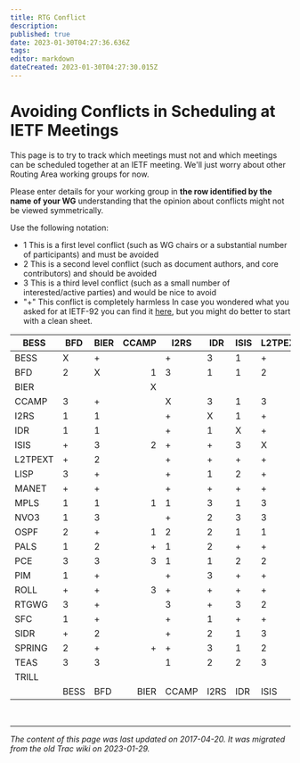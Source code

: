 ```yaml
---
title: RTG Conflict
description: 
published: true
date: 2023-01-30T04:27:36.636Z
tags: 
editor: markdown
dateCreated: 2023-01-30T04:27:30.015Z
---
```


# Avoiding Conflicts in Scheduling at IETF Meetings
This page is to try to track which meetings must not and which meetings can be scheduled together at an IETF meeting. We'll just worry about other Routing Area working groups for now.

Please enter details for your working group in **the row identified by the name of your WG** understanding that the opinion about conflicts might not be viewed symmetrically.

Use the following notation:

- 1 This is a first level conflict (such as WG chairs or a substantial number of participants) and must be avoided
- 2 This is a second level conflict (such as document authors, and core contributors) and should be avoided
- 3 This is a third level conflict (such as a small number of interested/active parties) and would be nice to avoid
- "+" This conflict is completely harmless
In case you wondered what you asked for at IETF-92 you can find it [here](https://datatracker.ietf.org/meeting/92/requests), but you might do better to start with a clean sheet.

| BESS    | BFD  | BIER | CCAMP | I2RS  | IDR  | ISIS | L2TPEXT | LISP    | MANET | MPLS  | NVO3 | OSPF | PALS | PCE  | PIM | ROLL | RTGWG | SFC   | SIDR | SPRING | TEAS   | TRILL | SDNRG | NFVRG |       |
|---------|------|------|------:|-------|------|------|---------|---------|-------|-------|------|------|------|------|-----|------|-------|-------|------|--------|--------|-------|-------|-------|-------|
| BESS    |   X  |   +  |       |   +   |   3  |   1  |    +    | 3       |   +   |   +   |   2  |   2  |   +  |   1  |  +  |   2  |   +   |   2   |   1  |    1   |    2   |   +   | 3     | 3     | +     |
| BFD     |   2  |   X  |   1   |   3   |   1  |   1  |    2    |    2    |   +   |   +   |   1  |   2  |   2  |   2  |  +  |   +  |   +   |   2   |   1  |    +   |    1   |   2   |   2   |   3   |   3   |
| BIER    |      |      |   X   |       |      |      |         |         |       |       |      |      |      |      |     |      |       |       |      |        |        |       |       |       |       |
| CCAMP   |   3  |   +  |       |   X   |   3  |   1  |    3    |         |       |   +   |   1  |   +  |   2  |   2  |  1  |   +  |   +   |   1   |   3  |    +   |    1   |   1   |       |       |       |
| I2RS    |   1  |   1  |       |   +   |   X  |   1  |    +    |         |       |   +   |   +  |   3  |   3  |   +  |  +  |   +  |   +   |   2   |   3  |    2   |    +   |   3   |       |       |       |
| IDR     |   1  |   1  |       |   +   |   1  |   X  |    +    |         |       |   +   |   +  |   2  |   +  |   +  |  +  |   +  |   +   |   3   |   +  |    1   |    1   |   1   |       |       |       |
| ISIS    |   +  |   3  |   2   |   +   |   +  |   3  | X       |    +    |   +   |   +   |   +  |   +  |   1  |   +  |  +  |   +  |   +   |   2   |   +  |    +   |    1   |   +   |   3   |   +   |   +   |
| L2TPEXT |   +  | 2    |       | +     | +    | +    | +       |    X    | 3     | +     | 2    | 3    | +    | 1    | +   | +    | +     | 1     | 1    | +      | +      | +     | +     |       |       |
| LISP    |   3  |   +  |       |   +   |   1  |   2  |    +    |    3    |   X   |   +   |   +  |   1  |   2  |   +  |  +  |   1  |   +   |   1   |   1  |    1   |    2   |   1   |   +   |   1   |   1   |
| MANET   |   +  |   +  |       |   +   |   +  |   +  | +       |         |       |   X   |   +  |   +  |   2  |   +  |  +  |   3  |   2   |   2   |   +  |    +   |    3   |   +   |       |       |       |
| MPLS    |   1  |   1  | 1     |   1   |   3  |   1  | 3       | 3       |   3   |   +   |   X  |   2  |   3  |   1  |  1  |   +  |   +   |   2   |   2  |    3   |    2   |   1   | +     | +     | +     |
| NVO3    |   1  |   3  |       |   +   |   2  |   3  | 3       |         |       |   +   |   3  |   X  |   3  |   1  |  3  |   3  |   +   |   1   |   1  |    +   |    2   |   2   |       |       |       |
| OSPF    |   2  |   +  | 1     |   2   |   2  |   1  | 1       |         |       |   +   |   +  |   +  |   X  |   +  |  +  |   1  |   +   |   1   |   +  |    +   |    1   |   2   | +     | 3     | +     |
| PALS    |   1  |   2  |   +   |   1   |   2  |   +  |    +    |    1    |   +   |   +   |   1  |   1  |   +  |   X  |  2  |   +  |   +   |   1   |   1  |    +   |    1   |   1   |   +   |   1   |   1   |
| PCE     |   3  |   3  |   3   |   1   |   1  |   2  | 2       |    +    |   +   |   3   |   1  |   +  |   2  |   2  |  X  |   +  |   3   |   2   |   2  |    +   |    1   |   1   |   +   |   3   |   2   |
| PIM     |   1  |   +  |       |   +   |   3  |   +  |    +    |         |       |   3   |   1  |   +  |   +  |   +  |  +  |   X  |   +   |   2   |   +  |    3   |    +   |   +   |       |       |       |
| ROLL    |   +  |   +  | 3     |   +   |   +  |   +  | +       |         |       |   3   |   +  |   +  |   +  |   +  |  2  |   +  |   X   |   3   |   +  |    +   |    +   |   +   |       |       |       |
| RTGWG   |   3  |   +  |       |   3   |   +  |   3  | 2       |         |       |   +   |   +  |   +  |   2  |   2  |  +  |   3  |   +   |   X   |   +  |    +   |    1   |   +   |       |       |       |
| SFC     |   1  |   +  |       |   +   |   1  |   +  | +       |         |       |   +   |   +  |   1  |   +  |   +  |  2  |   +  |   +   |   2   |   X  |    +   |    1   |   +   |       |       |       |
| SIDR    |   +  |   2  |       |   +   |   2  |   1  | 3       |         |       |   +   |   +  |   +  |   3  |   +  |  +  |   +  |   +   |   +   |   +  |    X   |    2   |   +   | 3     |       |       |
| SPRING  |   2  |   +  |   +   |   +   |   3  |   1  |    2    |    +    |   +   |   +   |   2  |   +  |   2  |   2  |  3  |   +  |   +   |   2   |   3  |    +   |    X   |   3   |   +   |   +   |   +   |
| TEAS    |   3  |   3  |       |   1   |   2  |   2  | 3       |         |       |   +   |   1  |   2  |   1  |   3  |  1  |   +  |   +   |   2   |   3  |        |    3   |   X   |       |       |       |
| TRILL   |      |      |       |       |      |      |         |         |       |       |      |      |      |      |     |      |       |       |      |        |        |       | X     |       |       |
|         | BESS | BFD  | BIER  | CCAMP | I2RS | IDR  | ISIS    | L2TPEXT | LISP  | MANET | MPLS | NVO3 | OSPF | PALS | PCE | PIM  | ROLL  | RTGWG | SFC  | SIDR   | SPRING | TEAS  | TRILL | SDNRG | NFVRG |

&nbsp;
&nbsp;
&nbsp;

---

*The content of this page was last updated on 2017-04-20. It was migrated from the old Trac wiki on 2023-01-29.*